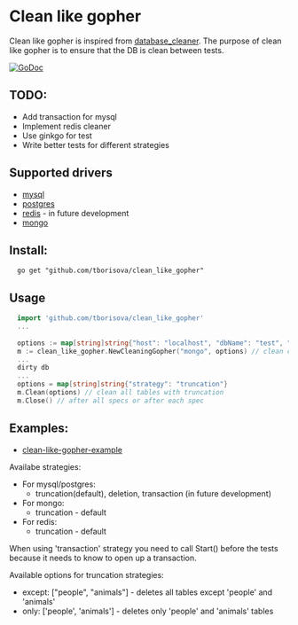 # Clean like gopher

Clean like gopher is inspired from [database_cleaner](https://github.com/DatabaseCleaner/database_cleaner). The purpose of clean
like gopher is to ensure that the DB is clean between tests.

[![GoDoc](https://godoc.org/github.com/tborisova/clean_like_gopher?status.png)](https://godoc.org/github.com/tborisova/clean_like_gopher)

## TODO:
 * Add transaction for mysql
 * Implement redis cleaner
 * Use ginkgo for test
 * Write better tests for different strategies
 
 
## Supported drivers
   * [mysql](github.com/go-sql-driver/mysql)
   * [postgres](github.com/lib/pq)
   * [redis](https://github.com/go-redis/redis) - in future development
   * [mongo](https://labix.org/mgo)

## Install:
```
  go get "github.com/tborisova/clean_like_gopher"
```
## Usage

```go
  import 'github.com/tborisova/clean_like_gopher'
  ...
  
  options := map[string]string{"host": "localhost", "dbName": "test", "port": "27017"}
  m := clean_like_gopher.NewCleaningGopher("mongo", options) // clean collection 'test' using mongo driver and truncation strategy
  ...
  dirty db
  ...
  options = map[string]string{"strategy": "truncation"}
  m.Clean(options) // clean all tables with truncation
  m.Close() // after all specs or after each spec
```

## Examples: 
 
  * [clean-like-gopher-example](https://github.com/tborisova/examples-cleaning-gopher)
  
Availabe strategies:

  * For mysql/postgres:
    * truncation(default), deletion, transaction (in future development)
  * For mongo:
    * truncation - default
  * For redis:
    * truncation - default

When using 'transaction' strategy you need to call Start() before the tests because it needs to know to open up a transaction.

Available options for truncation strategies:
  
  * except: ["people", "animals"] - deletes all tables except 'people' and 'animals'
  * only: ['people', 'animals'] - deletes only 'people' and 'animals' tables
